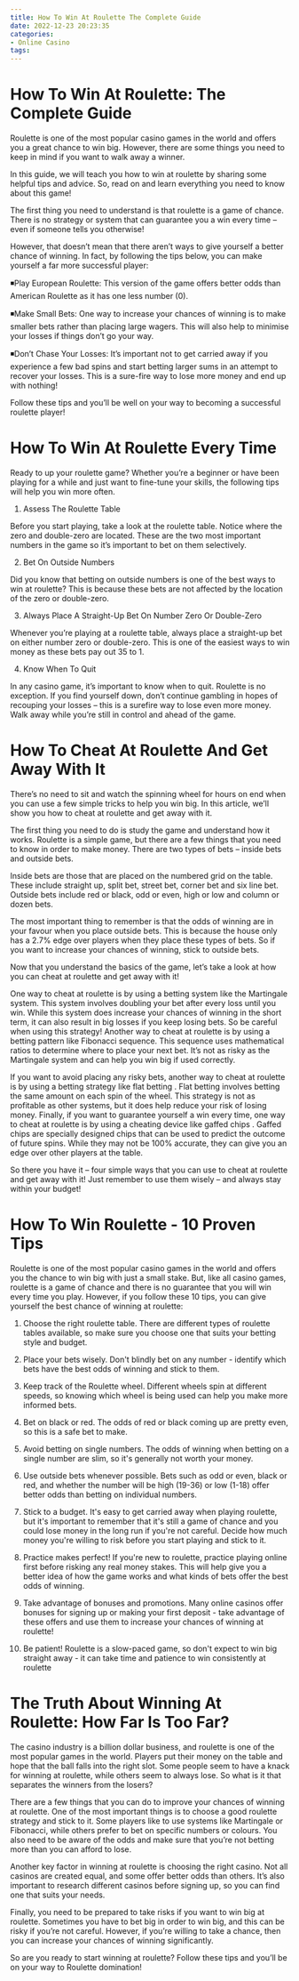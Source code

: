 ```yaml
---
title: How To Win At Roulette The Complete Guide 
date: 2022-12-23 20:23:35
categories:
- Online Casino
tags:
---
```



#  How To Win At Roulette: The Complete Guide 

Roulette is one of the most popular casino games in the world and offers you a great chance to win big. However, there are some things you need to keep in mind if you want to walk away a winner. 

In this guide, we will teach you how to win at roulette by sharing some helpful tips and advice. So, read on and learn everything you need to know about this game! 

The first thing you need to understand is that roulette is a game of chance. There is no strategy or system that can guarantee you a win every time – even if someone tells you otherwise! 

However, that doesn’t mean that there aren’t ways to give yourself a better chance of winning. In fact, by following the tips below, you can make yourself a far more successful player: 

◾Play European Roulette: This version of the game offers better odds than American Roulette as it has one less number (0). 

◾Make Small Bets: One way to increase your chances of winning is to make smaller bets rather than placing large wagers. This will also help to minimise your losses if things don’t go your way. 

◾Don’t Chase Your Losses: It’s important not to get carried away if you experience a few bad spins and start betting larger sums in an attempt to recover your losses. This is a sure-fire way to lose more money and end up with nothing! 


Follow these tips and you’ll be well on your way to becoming a successful roulette player!

#  How To Win At Roulette Every Time 

Ready to up your roulette game? Whether you’re a beginner or have been playing for a while and just want to fine-tune your skills, the following tips will help you win more often. 

1. Assess The Roulette Table

Before you start playing, take a look at the roulette table. Notice where the zero and double-zero are located. These are the two most important numbers in the game so it’s important to bet on them selectively. 

2. Bet On Outside Numbers

Did you know that betting on outside numbers is one of the best ways to win at roulette? This is because these bets are not affected by the location of the zero or double-zero. 

3. Always Place A Straight-Up Bet On Number Zero Or Double-Zero

Whenever you’re playing at a roulette table, always place a straight-up bet on either number zero or double-zero. This is one of the easiest ways to win money as these bets pay out 35 to 1. 

4. Know When To Quit 

In any casino game, it’s important to know when to quit. Roulette is no exception. If you find yourself down, don’t continue gambling in hopes of recouping your losses – this is a surefire way to lose even more money. Walk away while you’re still in control and ahead of the game.

#  How To Cheat At Roulette And Get Away With It 
There’s no need to sit and watch the spinning wheel for hours on end when you can use a few simple tricks to help you win big. In this article, we’ll show you how to cheat at roulette and get away with it.

The first thing you need to do is study the game and understand how it works. Roulette is a simple game, but there are a few things that you need to know in order to make money. There are two types of bets – inside bets and outside bets.

Inside bets are those that are placed on the numbered grid on the table. These include straight up, split bet, street bet, corner bet and six line bet. Outside bets include red or black, odd or even, high or low and column or dozen bets.

The most important thing to remember is that the odds of winning are in your favour when you place outside bets. This is because the house only has a 2.7% edge over players when they place these types of bets. So if you want to increase your chances of winning, stick to outside bets.

Now that you understand the basics of the game, let’s take a look at how you can cheat at roulette and get away with it!

One way to cheat at roulette is by using a betting system like the Martingale system. This system involves doubling your bet after every loss until you win. While this system does increase your chances of winning in the short term, it can also result in big losses if you keep losing bets. So be careful when using this strategy! 
Another way to cheat at roulette is by using a betting pattern like Fibonacci sequence. This sequence uses mathematical ratios to determine where to place your next bet. It’s not as risky as the Martingale system and can help you win big if used correctly. 

If you want to avoid placing any risky bets, another way to cheat at roulette is by using a betting strategy like flat betting . Flat betting involves betting the same amount on each spin of the wheel. This strategy is not as profitable as other systems, but it does help reduce your risk of losing money. 
Finally, if you want to guarantee yourself a win every time, one way to cheat at roulette is by using a cheating device like gaffed chips . Gaffed chips are specially designed chips that can be used to predict the outcome of future spins. While they may not be 100% accurate, they can give you an edge over other players at the table. 

So there you have it – four simple ways that you can use to cheat at roulette and get away with it! Just remember to use them wisely – and always stay within your budget!

#  How To Win Roulette - 10 Proven Tips 

Roulette is one of the most popular casino games in the world and offers you the chance to win big with just a small stake. But, like all casino games, roulette is a game of chance and there is no guarantee that you will win every time you play. However, if you follow these 10 tips, you can give yourself the best chance of winning at roulette:

1) Choose the right roulette table. There are different types of roulette tables available, so make sure you choose one that suits your betting style and budget.

2) Place your bets wisely. Don't blindly bet on any number - identify which bets have the best odds of winning and stick to them.

3) Keep track of the Roulette wheel. Different wheels spin at different speeds, so knowing which wheel is being used can help you make more informed bets.

4) Bet on black or red. The odds of red or black coming up are pretty even, so this is a safe bet to make.

5) Avoid betting on single numbers. The odds of winning when betting on a single number are slim, so it's generally not worth your money.

6) Use outside bets whenever possible. Bets such as odd or even, black or red, and whether the number will be high (19-36) or low (1-18) offer better odds than betting on individual numbers.

7) Stick to a budget. It's easy to get carried away when playing roulette, but it's important to remember that it's still a game of chance and you could lose money in the long run if you're not careful. Decide how much money you're willing to risk before you start playing and stick to it.

8) Practice makes perfect! If you're new to roulette, practice playing online first before risking any real money stakes. This will help give you a better idea of how the game works and what kinds of bets offer the best odds of winning.

9) Take advantage of bonuses and promotions. Many online casinos offer bonuses for signing up or making your first deposit - take advantage of these offers and use them to increase your chances of winning at roulette!

10) Be patient! Roulette is a slow-paced game, so don't expect to win big straight away - it can take time and patience to win consistently at roulette

#  The Truth About Winning At Roulette: How Far Is Too Far?

The casino industry is a billion dollar business, and roulette is one of the most popular games in the world. Players put their money on the table and hope that the ball falls into the right slot. Some people seem to have a knack for winning at roulette, while others seem to always lose. So what is it that separates the winners from the losers?

There are a few things that you can do to improve your chances of winning at roulette. One of the most important things is to choose a good roulette strategy and stick to it. Some players like to use systems like Martingale or Fibonacci, while others prefer to bet on specific numbers or colours. You also need to be aware of the odds and make sure that you’re not betting more than you can afford to lose.

Another key factor in winning at roulette is choosing the right casino. Not all casinos are created equal, and some offer better odds than others. It’s also important to research different casinos before signing up, so you can find one that suits your needs.

Finally, you need to be prepared to take risks if you want to win big at roulette. Sometimes you have to bet big in order to win big, and this can be risky if you’re not careful. However, if you’re willing to take a chance, then you can increase your chances of winning significantly.

So are you ready to start winning at roulette? Follow these tips and you’ll be on your way to Roulette domination!